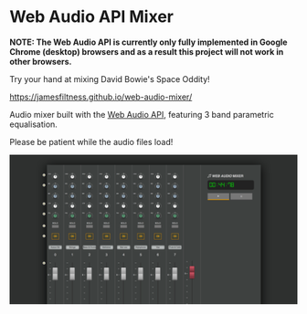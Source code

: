 # Web Audio API Mixer 

__NOTE: The Web Audio API is currently only fully implemented in Google Chrome (desktop) browsers and as a result this project will not work in other browsers.__

Try your hand at mixing David Bowie's Space Oddity!

https://jamesfiltness.github.io/web-audio-mixer/

Audio mixer built with the [Web Audio API](https://developer.mozilla.org/en-US/docs/Web/API/Web_Audio_API), featuring 3 band parametric equalisation.

Please be patient while the audio files load!

![Web Audio Mixer](/screenshot.png)
